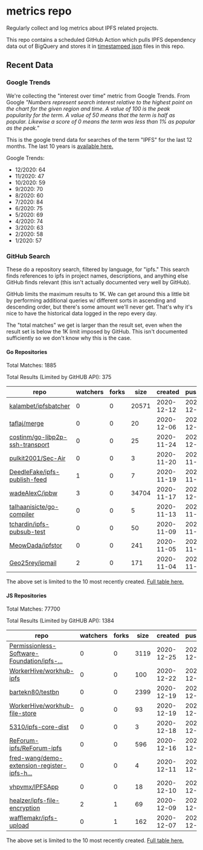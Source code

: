 # metrics repo

Regularly collect and log metrics about IPFS related projects.

This repo contains a scheduled GitHub Action which pulls IPFS dependency data out of BigQuery and stores it 
in [timestamped json](./logs) files in this repo.

## Recent Data

### Google Trends

We're collecting the "interest over time" metric from Google Trends. From Google *"Numbers 
represent search interest relative to the highest point on the chart for the given region and 
time. A value of 100 is the peak popularity for the term. A value of 50 means that the term is 
half as popular. Likewise a score of 0 means the term was less than 1% as popular as the peak."*

This is the google trend data for searches of the term "IPFS" for the
last 12 months. The last 10 years is [available here.](./results/google-trends.md)



Google Trends:
*  12/2020: 64
*  11/2020: 47
*  10/2020: 59
*  9/2020: 70
*  8/2020: 60
*  7/2020: 84
*  6/2020: 75
*  5/2020: 69
*  4/2020: 74
*  3/2020: 63
*  2/2020: 58
*  1/2020: 57

### GitHub Search

These do a repository search, filtered by language, for "ipfs." This search
finds references to ipfs in project names, descriptions, and anything else
GitHub finds relevant (this isn't actually documented very well by GitHub).

GitHub limits the maximum results to 1K. We can get around this a little bit
by performing additional queries w/ different sorts in ascending and descending
order, but there's some amount we'll never get. That's why it's nice to have
the historical data logged in the repo every day.

The "total matches" we get is larger than the result set, even when the result
set is below the 1K limit imposed by GitHub. This isn't documented sufficiently
so we don't know why this is the case.

#### Go Repositories

Total Matches: 1885

Total Results (Limited by GitHUB API): 375

| repo | watchers | forks | size | created | pushed |
| ---- | -------- | ----- | ---- | ------- | ------ |
| [kalambet/ipfsbatcher](https://github.com/kalambet/ipfsbatcher)| 0 | 0 | 20571| 2020-12-12 | 2020-12-22 |
| [taflaj/merge](https://github.com/taflaj/merge)| 0 | 0 | 20| 2020-12-06 | 2020-12-11 |
| [costinm/go-libp2p-ssh-transport](https://github.com/costinm/go-libp2p-ssh-transport)| 0 | 0 | 25| 2020-11-24 | 2020-12-07 |
| [pulkit2001/Sec-Air](https://github.com/pulkit2001/Sec-Air)| 0 | 0 | 3| 2020-11-20 | 2020-11-20 |
| [DeedleFake/ipfs-publish-feed](https://github.com/DeedleFake/ipfs-publish-feed)| 1 | 0 | 7| 2020-11-19 | 2020-11-19 |
| [wadeAlexC/ipbw](https://github.com/wadeAlexC/ipbw)| 3 | 0 | 34704| 2020-11-17 | 2020-12-14 |
| [talhaanisicte/go-compiler](https://github.com/talhaanisicte/go-compiler)| 0 | 0 | 5| 2020-11-13 | 2020-11-16 |
| [tchardin/ipfs-pubsub-test](https://github.com/tchardin/ipfs-pubsub-test)| 0 | 0 | 50| 2020-11-09 | 2020-11-09 |
| [MeowDada/ipfstor](https://github.com/MeowDada/ipfstor)| 0 | 0 | 241| 2020-11-05 | 2020-11-26 |
| [Geo25rey/ipmail](https://github.com/Geo25rey/ipmail)| 2 | 0 | 171| 2020-11-04 | 2020-11-24 |


The above set is limited to the 10 most recently created. 
[Full table here.](./results/repo_search_go.md)

#### JS Repositories

Total Matches: 77700

Total Results (Limited by GitHUB API): 1384

| repo | watchers | forks | size | created | pushed |
| ---- | -------- | ----- | ---- | ------- | ------ |
| [Permissionless-Software-Foundation/ipfs-...](https://github.com/Permissionless-Software-Foundation/ipfs-site-mirror)| 0 | 0 | 3119| 2020-12-25 | 2020-12-25 |
| [WorkerHive/workhub-ipfs](https://github.com/WorkerHive/workhub-ipfs)| 0 | 0 | 100| 2020-12-22 | 2020-12-23 |
| [bartekn80/testbn](https://github.com/bartekn80/testbn)| 0 | 0 | 2399| 2020-12-19 | 2020-12-21 |
| [WorkerHive/workhub-file-store](https://github.com/WorkerHive/workhub-file-store)| 0 | 0 | 93| 2020-12-19 | 2020-12-23 |
| [5310/ipfs-core-dist](https://github.com/5310/ipfs-core-dist)| 0 | 0 | 3| 2020-12-18 | 2020-12-18 |
| [ReForum-ipfs/ReForum-ipfs](https://github.com/ReForum-ipfs/ReForum-ipfs)| 0 | 0 | 596| 2020-12-16 | 2020-12-17 |
| [fred-wang/demo-extension-register-ipfs-h...](https://github.com/fred-wang/demo-extension-register-ipfs-handler)| 0 | 0 | 4| 2020-12-11 | 2020-12-12 |
| [vhpvmx/IPFSApp](https://github.com/vhpvmx/IPFSApp)| 0 | 0 | 18| 2020-12-10 | 2020-12-10 |
| [healzer/ipfs-file-encryption](https://github.com/healzer/ipfs-file-encryption)| 2 | 1 | 69| 2020-12-09 | 2020-12-10 |
| [wafflemakr/ipfs-upload](https://github.com/wafflemakr/ipfs-upload)| 0 | 1 | 162| 2020-12-07 | 2020-12-07 |


The above set is limited to the 10 most recently created. 
[Full table here.](./results/repo_search_js.md)
